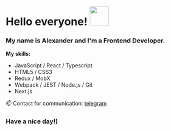 # Hello everyone! <img src="https://media.giphy.com/media/26gslMAdctNhu6YnK/giphy.gif" width="50px" />

### My name is Alexander and I'm a Frontend Developer.

**My skills:**
* JavaScript / React / Typescript
* HTML5 / CSS3
* Redux / MobX
* Webpack / JEST /  Node.js / Git
* Next.js

📫 Contact for communication: [telegram](https://t.me/Mace5ta)

### Have a nice day!)

<!--
**Mace5ta/Mace5ta** is a ✨ _special_ ✨ repository because its `README.md` (this file) appears on your GitHub profile.

Here are some ideas to get you started:

- 🔭 I’m currently working on ...
- 🌱 I’m currently learning ...
- 👯 I’m looking to collaborate on ...
- 🤔 I’m looking for help with ...
- 💬 Ask me about ...
- 📫 How to reach me: ...
- 😄 Pronouns: ...
- ⚡ Fun fact: ...
-->
